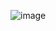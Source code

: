 ![image](https://user-images.githubusercontent.com/64707331/202570946-ea908ef8-2208-45e6-9bb5-c76f18a33350.png)
